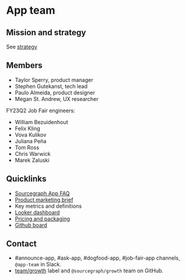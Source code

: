 # App team

## Mission and strategy

See [strategy](../../../../strategy-goals/strategy/app/index.md)

## Members

- Taylor Sperry, product manager
- Stephen Gutekanst, tech lead
- Paulo Almeida, product designer
- Megan St. Andrew, UX researcher

FY23Q2 Job Fair engineers:

- William Bezuidenhout
- Felix Kling
- Vova Kulikov
- Juliana Peña
- Tom Ross
- Chris Warwick
- Marek Zaluski

## Quicklinks

- [Sourcegraph App FAQ](app.md)
- [Product marketing brief](https://docs.google.com/document/d/1bdpImO3e4kwC65HYU2woDE5tXwNgrjWVEGzcXs1YSoM/edit)
- Key metrics and definitions
- [Looker dashboard](https://sourcegraph.looker.com/dashboards/440)
- [Pricing and packaging](https://docs.google.com/document/d/1KBFzC3HX_eOwq-K1lAE-LND5y6X9xpFY2WzDh84QRmA/edit#heading=h.trqab8y0kufp)
- [Github board](https://github.com/orgs/sourcegraph/projects/306/views/1)

## Contact

- #announce-app, #ask-app, #dogfood-app, #job-fair-app channels, `@app-team` in Slack.
- [team/growth](https://github.com/sourcegraph/sourcegraph/labels/team%2Fgrowth) label and `@sourcegraph/growth` team on GitHub.

